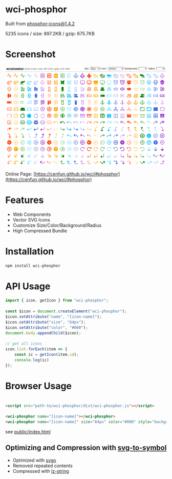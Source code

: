 # wci-phosphor
Built from [phosphor-icons@1.4.2](https://github.com/phosphor-icons/phosphor-icons)  

5235 icons / size: 897.2KB / gzip: 675.7KB  



# Screenshot
![screenshot](public/screenshot.png)

Online Page: [https://cenfun.github.io/wci/#phosphor](https://cenfun.github.io/wci/#phosphor)

# Features
* Web Components
* Vector SVG Icons 
* Customize Size/Color/Background/Radius
* High Compressed Bundle
# Installation
```sh
npm install wci-phosphor
```
# API Usage
```js
import { icon, getIcon } from "wci-phosphor";

const $icon = document.createElement("wci-phosphor");
$icon.setAttribute("name", "[icon-name]");
$icon.setAttribute("size", "64px");
$icon.setAttribute("color", "#000");
document.body.appendChild($icon);

// get all icons
icon.list.forEach(item => {
    const ic = getIcon(item.id);
    console.log(ic)
});
```
# Browser Usage
```html

<script src="path-to/wci-phosphor/dist/wci-phosphor.js"></script>

<wci-phosphor name="[icon-name]"></wci-phosphor>
<wci-phosphor name="[icon-name]" size="64px" color="#000" style="background:#f5f5f5;"></wci-phosphor>
```
see [public/index.html](public/index.html)

## Optimizing and Compression with [svg-to-symbol](https://github.com/cenfun/svg-to-symbol)
* Optimized with [svgo](https://github.com/svg/svgo)
* Removed repeated contents
* Compressed with [lz-string](https://github.com/pieroxy/lz-string)